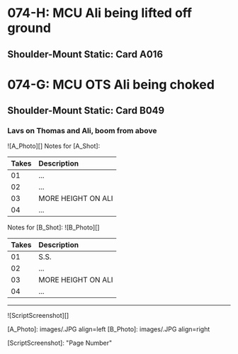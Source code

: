 # 074-H: MCU Ali being lifted off ground
## Shoulder-Mount Static: Card A016

# 074-G: MCU OTS Ali being choked
## Shoulder-Mount Static: Card B049

### Lavs on Thomas and Ali, boom from above

![A_Photo][]
Notes for [A_Shot]: 

| Takes | Description |
|:---|:----|
| 01 | ... |
| 02 | ... |
| 03 | MORE HEIGHT ON ALI |
| 04 | ... |

Notes for [B_Shot]: 
![B_Photo][]

| Takes | Description |
|:---|:----|
| 01 | S.S. |
| 02 | ... |
| 03 | MORE HEIGHT ON ALI |
| 04 | ... |

----

![ScriptScreenshot][]


[A_Photo]:  images/.JPG align=left
[B_Photo]:  images/.JPG align=right

[ScriptScreenshot]: "Page Number"